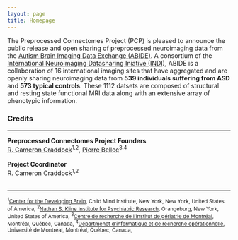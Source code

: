 ```yaml
---
layout: page
title: Homepage
---    
```


<p>The Preprocessed Connectomes Project (PCP) is pleased to announce the public release and open sharing of preprocessed neuroimaging data from the <a href="http://fcon_1000.projects.nitrc.org/indi/abide">Autism Brain Imaging Data Exchange (ABIDE)</a>. A consortium of the <a href="http://fcon_1000.projects.nitrc.org/indi">International Neuroimaging Datasharing Iniative (INDI)</a>, ABIDE is a collaboration of 16 international imaging sites that have aggregated and are openly sharing neuroimaging data from <strong>539 individuals suffering from  ASD</strong> and <strong>573 typical controls</strong>. These 1112 datsets are composed of structural and resting state functional MRI data along with an extensive array of phenotypic information.</a> 
    
<br>
<h3>
<a name="authors-and-contributors" class="anchor" href="#authors-and-contributors"><span class="octicon octicon-link"></span></a>Credits</h3>
<hr></hr>
<p>
    <strong>Preprocessed Connectomes Project Founders</strong><br>
	  <a href="mailto:cameron.craddock@childmind.org">R. Cameron Craddock</a><sup>1,2</sup>, 
      <a href="mailto:pierre.bellec@criugm.qc.ca">Pierre Bellec</a><sup>3,4</sup><br><br>
	<strong>Project Coordinator</strong><br>
	  R. Cameron Craddock<sup>1,2</sup><br><br> 
</p>

<hr></hr>
<p><small>
   <sup>1</sup><a href="http://www.childmind.org/en/center-for-developing-brain/">Center for the Developing Brain</a>, Child Mind Institute</a>, New York, New York, United States of America,
    <sup>2</sup><a href="http://www.rfmh.org/nki/">Nathan S. Kline Institute for Psychiatric Research</a>, Orangeburg, New York, United States of America,
    <sup>3</sup><a href="http://www.criugm.qc.ca/">Centre de recherche de l'institut de gériatrie de Montréal</a>, Montréal, Québec, Canada,
    <sup>4</sup><a href="http://diro.umontreal.ca/accueil/">Départmenet d'informatique et de recherche
opérationnelle</a>, Université de Montréal, Montréal, Québec, Canada, 
</small></p>
      </section>
    </div>